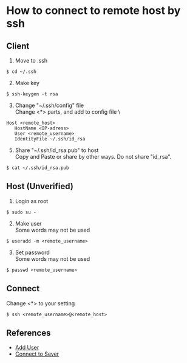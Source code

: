 # How to connect to remote host by ssh

## Client

1. Move to .ssh
```
$ cd ~/.ssh
```
2. Make key
```
$ ssh-keygen -t rsa
```
3. Change "~/.ssh/config" file\
   Change <*> parts, and add to config file \
```
Host <remote_host>
   HostName <IP-adress>
   User <remote_username>
   IdentityFile ~/.ssh/id_rsa
```

5. Share "~/.ssh/id_rsa.pub" to host \
   Copy and Paste or share by other ways. Do not share "id_rsa".
```
$ cat ~/.ssh/id_rsa.pub
```

## Host (Unverified)
1. Login as root
```
$ sudo su -
```
2. Make user \
Some words may not be used
```
$ useradd -m <remote_username>
```
3. Set password \
Some words may not be used
```
$ passwd <remote_username>
```

## Connect
Change <*> to your setting
```
$ ssh <remote_username>@<remote_host>
```

## References
- [Add User](https://eng-entrance.com/linux-user-add)
- [Connect to Sever](https://www.digitalocean.com/community/tutorials/how-to-use-ssh-to-connect-to-a-remote-server-ja)
